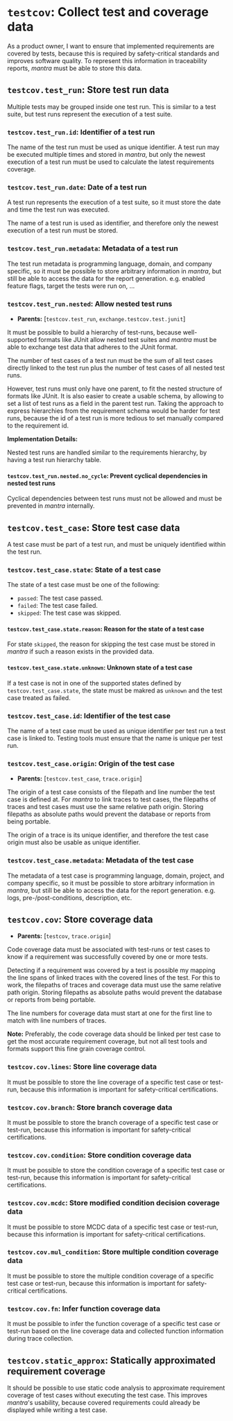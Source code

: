 # `testcov`: Collect test and coverage data

As a product owner, I want to ensure that implemented requirements are covered by tests,
because this is required by safety-critical standards and improves software quality.
To represent this information in traceability reports, *mantra* must be able to store this data.

## `testcov.test_run`: Store test run data

Multiple tests may be grouped inside one test run.
This is similar to a test suite, but test runs represent the execution of a test suite.

### `testcov.test_run.id`: Identifier of a test run

The name of the test run must be used as unique identifier.
A test run may be executed multiple times and stored in *mantra*, but only the newest execution of a test run must be used to calculate the latest requirements coverage.

### `testcov.test_run.date`: Date of a test run

A test run represents the execution of a test suite,
so it must store the date and time the test run was executed.

The name of a test run is used as identifier,
and therefore only the newest execution of a test run must be stored.

### `testcov.test_run.metadata`: Metadata of a test run

The test run metadata is programming language, domain, and company specific,
so it must be possible to store arbitrary information in *mantra*,
but still be able to access the data for the report generation.
e.g. enabled feature flags, target the tests were run on, ...

### `testcov.test_run.nested`: Allow nested test runs

- **Parents:** [`testcov.test_run`, `exchange.testcov.test.junit`]

It must be possible to build a hierarchy of test-runs, because well-supported formats like JUnit
allow nested test suites and *mantra* must be able to exchange test data that adheres to the JUnit format.

The number of test cases of a test run must be the sum of all test cases directly linked to the test run
plus the number of test cases of all nested test runs.

However, test runs must only have one parent,
to fit the nested structure of formats like JUnit.
It is also easier to create a usable schema,
by allowing to set a list of test runs as a field in the parent test run.
Taking the approach to express hierarchies from the requirement schema would be harder for test runs, because the id of a test run is more tedious to set manually compared to the requirement id.

**Implementation Details:**

Nested test runs are handled similar to the requirements hierarchy,
by having a test run hierarchy table.

#### `testcov.test_run.nested.no_cycle`: Prevent cyclical dependencies in nested test runs

Cyclical dependencies between test runs must not be allowed and must be prevented in *mantra* internally.

## `testcov.test_case`: Store test case data

A test case must be part of a test run, and must be uniquely identified within the test run.

### `testcov.test_case.state`: State of a test case

The state of a test case must be one of the following:

- `passed`: The test case passed.
- `failed`: The test case failed.
- `skipped`: The test case was skipped.

#### `testcov.test_case.state.reason`: Reason for the state of a test case

For state `skipped`, the reason for skipping the test case must be stored in *mantra* if such a reason exists in the provided data.

#### `testcov.test_case.state.unknown`: Unknown state of a test case

If a test case is not in one of the supported states defined by `testcov.test_case.state`, the state must be makred as `unknown` and the test case treated as failed.

### `testcov.test_case.id`: Identifier of the test case

The name of a test case must be used as unique identifier per test run a test case is linked to.
Testing tools must ensure that the name is unique per test run.

### `testcov.test_case.origin`: Origin of the test case

- **Parents:** [`testcov.test_case`, `trace.origin`]

The origin of a test case consists of the filepath and line number the test case is defined at.
For *mantra* to link traces to test cases, the filepaths of traces and test cases must use the same relative path origin.
Storing filepaths as absolute paths would prevent the database or reports from being portable.

The origin of a trace is its unique identifier, and therefore
the test case origin must also be usable as unique identifier.

### `testcov.test_case.metadata`: Metadata of the test case

The metadata of a test case is programming language, domain, project, and company specific,
so it must be possible to store arbitrary information in *mantra*,
but still be able to access the data for the report generation.
e.g. logs, pre-/post-conditions, description, etc.

## `testcov.cov`: Store coverage data

- **Parents:** [`testcov`, `trace.origin`]

Code coverage data must be associated with test-runs or test cases to know if a
requirement was successfully covered by one or more tests.

Detecting if a requirement was covered by a test is possible my mapping
the line spans of linked traces with the covered lines of the test.
For this to work, the filepaths of traces and coverage data must use the same relative path origin.
Storing filepaths as absolute paths would prevent the database or reports from being portable.

The line numbers for coverage data must start at one for the first line
to match with line numbers of traces.

**Note:** Preferably, the code coverage data should be linked per test case to get the most
accurate requirement coverage, but not all test tools and formats support this fine grain coverage control.

### `testcov.cov.lines`: Store line coverage data

It must be possible to store the line coverage of a specific test case or test-run,
because this information is important for safety-critical certifications.

### `testcov.cov.branch`: Store branch coverage data

It must be possible to store the branch coverage of a specific test case or test-run,
because this information is important for safety-critical certifications.

### `testcov.cov.condition`: Store condition coverage data

It must be possible to store the condition coverage of a specific test case or test-run,
because this information is important for safety-critical certifications.

### `testcov.cov.mcdc`: Store modified condition decision coverage data

It must be possible to store MCDC data of a specific test case or test-run,
because this information is important for safety-critical certifications.

### `testcov.cov.mul_condition`: Store multiple condition coverage data

It must be possible to store the multiple condition coverage of a specific test case
or test-run, because this information is important for safety-critical certifications.

### `testcov.cov.fn`: Infer function coverage data

It must be possible to infer the function coverage of a specific test case or test-run
based on the line coverage data and collected function information during trace collection.

## `testcov.static_approx`: Statically approximated requirement coverage

It should be possible to use static code analysis to approximate requirement coverage of test cases
without executing the test case.
This improves *mantra*'s usability, because covered requirements could already be
displayed while writing a test case.
